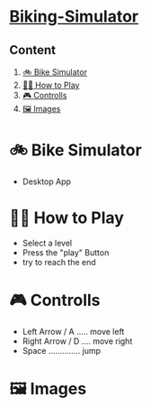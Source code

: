 # [Biking-Simulator]( https://github.com/RybakVonTar/biking-simulator)

## Content

1. [🚲 Bike Simulator](#BikemSimulator)
2. [🤷‍♂️ How to Play](#How.to.Play)
3. [🎮 Controlls](#Controlls)
4. [🖼️ Images](#images)

# 🚲 Bike Simulator
* Desktop App

# 🤷‍♂️ How to Play
* Select a level
* Press the "play" Button
* try to reach the end

# 🎮 Controlls
* Left Arrow / A ..... move left
* Right Arrow / D .... move right
* Space .............. jump

# 🖼️ Images






